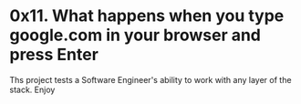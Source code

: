 # 0x11. What happens when you type google.com in your browser and press Enter

Ths project tests a Software Engineer's ability to work with any layer of the stack. Enjoy
